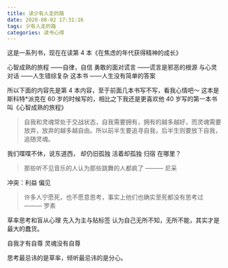 ```yaml
---
title: 读少有人走的路
date: 2020-08-02 17:31:16
tags: 少有人走的路
categories: 读书心得
---
```


这是一系列书，现在在读第 4 本《在焦虑的年代获得精神的成长》

心智成熟的旅程 ——自律，自信
勇敢的面对谎言 ——谎言是邪恶的根源
与心灵对话 ——人生错综复杂
这本书 ——人生没有简单的答案

所以下面的内容先是第 4 本内容，至于前面几本书写不写，看我心情吧～
这本是斯科特\*派克在 60 岁的时候写的，相比之下我还是更喜欢他 40 岁写的第一本书叫《心智成熟的旅程》

> 自我和灵魂常处于交战状态，自我需要拥有，拥有的越多越好，而灵魂需要放弃，放弃的越多越自由。所以前半生要追寻自我，后半生则要放下自我，追随灵魂。

我们喋喋不休，说东道西，
却仍旧孤独
活着却孤独
归宿
在哪里？

> 那些听不见音乐的人认为那些跳舞的人都疯了 ——— 尼采

冲突：利益 偏见

> 许多人宁愿死，也不愿意思考，事实上他们也确实至死都没有思考过 ——— 罗素

草率思考和盲从心理
先入为主与贴标签
认为自己无所不知，无所不能，其实才是最大的蠢货。

自我才有自尊 灵魂没有自尊

思考最忌讳的是草率，倾听最忌讳的是分心。
